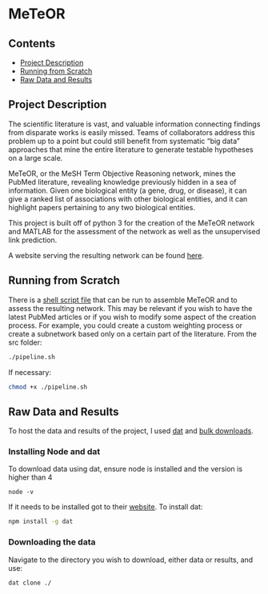 # MeTeOR
## Contents

 - [Project Description](#project-description)
 - [Running from Scratch](#running-from-scratch)
 - [Raw Data and Results](#raw-data-and-results)

## Project Description
The scientific literature is vast, and valuable information connecting findings from disparate works is easily missed. Teams of collaborators address this problem up to a point but could still benefit from systematic “big data” approaches that mine the entire literature to generate testable hypotheses on a large scale.

MeTeOR, or the MeSH Term Objective Reasoning network, mines the PubMed literature, revealing knowledge previously hidden in a sea of information. Given one biological entity (a gene, drug, or disease), it can give a ranked list of associations with other biological entities, and it can highlight papers pertaining to any two biological entities.

This project is built off of python 3 for the creation of the MeTeOR network and MATLAB for the assessment of the network as well as the unsupervised link prediction.

A website serving the resulting network can be found [here](http://meteor.lichtargelab.org/).

## Running from Scratch
There is a [shell script file](src/pipeline.sh) that can be run to assemble MeTeOR and to assess the resulting network. This may be relevant if you wish to have the latest PubMed articles or if you wish to modify some aspect of the creation process. For example, you could create a custom weighting process or create a subnetwork based only on a certain part of the literature. From the src folder:
```bash
./pipeline.sh
```
If necessary:
```bash
chmod +x ./pipeline.sh
```

## Raw Data and Results
To host the data and results of the project, I used [dat](https://datproject.org/) and [bulk downloads](http://meteor.lichtargelab.org/download).
### Installing Node and dat
To download data using dat, ensure node is installed and the version is higher than 4
```
node -v
```
If it needs to be installed got to their [website](https://nodejs.org/en/download/).
To install dat:
```bash
npm install -g dat
```
### Downloading the data
Navigate to the directory you wish to download, either data or results, and use:
```bash
dat clone ./
```
<!--stackedit_data:
eyJoaXN0b3J5IjpbOTAxMDU4NzcxLC0xMDA0OTQ4MjU3LDEwMD
Y5NTE4NjAsMTE1MTIwNjcxMiwtMTc0MzY1ODQyMiwxMjMxODgz
ODY3LC0xOTM2NDAwMjAxLC0xMTM1NjA0OTNdfQ==
-->